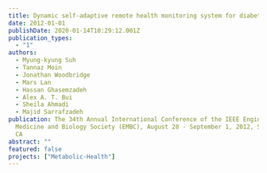 ```yaml
---
title: Dynamic self-adaptive remote health monitoring system for diabetics
date: 2012-01-01
publishDate: 2020-01-14T10:29:12.001Z
publication_types:
  - "1"
authors:
  - Myung-kyung Suh
  - Tannaz Moin
  - Jonathan Woodbridge
  - Mars Lan
  - Hassan Ghasemzadeh
  - Alex A. T. Bui
  - Sheila Ahmadi
  - Majid Sarrafzadeh
publication: The 34th Annual International Conference of the IEEE Engineering in
  Medicine and Biology Society (EMBC), August 28 - September 1, 2012, San Diego,
  CA
abstract: ""
featured: false
projects: ["Metabolic-Health"]
---
```

